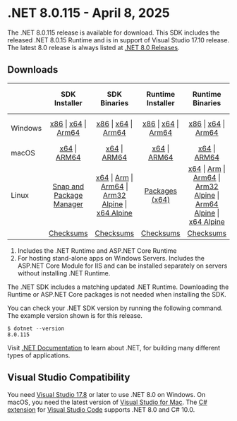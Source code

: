 # .NET 8.0.115 - April 8, 2025

The .NET 8.0.115 release is available for download. This SDK includes the released .NET 8.0.15 Runtime and is in support of Visual Studio 17.10 release. The latest 8.0 release is always listed at [.NET 8.0 Releases](../README.md).

## Downloads

|           | SDK Installer                        | SDK Binaries                 | Runtime Installer                                        | Runtime Binaries                                 | ASP.NET Core Runtime           |Windows Desktop Runtime          |
| --------- | :------------------------------------------:     | :----------------------:                 | :---------------------------:                            | :-------------------------:                      | :-----------------:            | :-----------------:            |
| Windows   | [x86][dotnet-sdk-win-x86.exe] \| [x64][dotnet-sdk-win-x64.exe] \| [Arm64][dotnet-sdk-win-arm64.exe] | [x86][dotnet-sdk-win-x86.zip] \| [x64][dotnet-sdk-win-x64.zip] \|  [Arm64][dotnet-sdk-win-arm64.zip] | [x86][dotnet-runtime-win-x86.exe] \| [x64][dotnet-runtime-win-x64.exe] \| [Arm64][dotnet-runtime-win-arm64.exe] | [x86][dotnet-runtime-win-x86.zip] \| [x64][dotnet-runtime-win-x64.zip] \| [Arm64][dotnet-runtime-win-arm64.zip] | [x86][aspnetcore-runtime-win-x86.exe] \| [x64][aspnetcore-runtime-win-x64.exe] \| [Hosting Bundle][dotnet-hosting-win.exe] | [x86][windowsdesktop-runtime-win-x86.exe] \| [x64][windowsdesktop-runtime-win-x64.exe] \| [Arm64][windowsdesktop-runtime-win-arm64.exe] |
| macOS     | [x64][dotnet-sdk-osx-x64.pkg] \| [ARM64][dotnet-sdk-osx-arm64.pkg] | [x64][dotnet-sdk-osx-x64.tar.gz] \| [ARM64][dotnet-sdk-osx-arm64.tar.gz]  | [x64][dotnet-runtime-osx-x64.pkg] \| [ARM64][dotnet-runtime-osx-arm64.pkg] | [x64][dotnet-runtime-osx-x64.tar.gz] \| [ARM64][dotnet-runtime-osx-arm64.tar.gz]| [x64][aspnetcore-runtime-osx-x64.tar.gz] \| [ARM64][aspnetcore-runtime-osx-arm64.tar.gz] | - |
| Linux     |  [Snap and Package Manager](../install-linux.md)  | [x64][dotnet-sdk-linux-x64.tar.gz] \| [Arm][dotnet-sdk-linux-arm.tar.gz]  \| [Arm64][dotnet-sdk-linux-arm64.tar.gz] \| [Arm32 Alpine][dotnet-sdk-linux-musl-arm.tar.gz]  \| [x64 Alpine][dotnet-sdk-linux-musl-x64.tar.gz] | [Packages (x64)][linux-packages] | [x64][dotnet-runtime-linux-x64.tar.gz] \| [Arm][dotnet-runtime-linux-arm.tar.gz] \| [Arm64][dotnet-runtime-linux-arm64.tar.gz] \| [Arm32 Alpine][dotnet-runtime-linux-musl-arm.tar.gz] \| [Arm64 Alpine][dotnet-runtime-linux-musl-arm64.tar.gz] \| [x64 Alpine][dotnet-runtime-linux-musl-x64.tar.gz]  | [x64][aspnetcore-runtime-linux-x64.tar.gz]  \| [Arm][aspnetcore-runtime-linux-arm.tar.gz] \| [Arm64][aspnetcore-runtime-linux-arm64.tar.gz] \| [x64 Alpine][aspnetcore-runtime-linux-musl-x64.tar.gz] | - |
|  | [Checksums][checksums-sdk]                             | [Checksums][checksums-sdk]                                      | [Checksums][checksums-runtime]                             | [Checksums][checksums-runtime]  | [Checksums][checksums-runtime]  | [Checksums][checksums-runtime] |

1. Includes the .NET Runtime and ASP.NET Core Runtime
2. For hosting stand-alone apps on Windows Servers. Includes the ASP.NET Core Module for IIS and can be installed separately on servers without installing .NET Runtime.

The .NET SDK includes a matching updated .NET Runtime. Downloading the Runtime or ASP.NET Core packages is not needed when installing the SDK.

You can check your .NET SDK version by running the following command. The example version shown is for this release.

```console
$ dotnet --version
8.0.115
```

Visit [.NET Documentation](https://learn.microsoft.com/dotnet/) to learn about .NET, for building many different types of applications.

## Visual Studio Compatibility

You need [Visual Studio 17.8](https://visualstudio.microsoft.com) or later to use .NET 8.0 on Windows. On macOS, you need the latest version of [Visual Studio for Mac](https://visualstudio.microsoft.com/vs/mac/). The [C# extension](https://code.visualstudio.com/docs/languages/dotnet) for [Visual Studio Code](https://code.visualstudio.com/) supports .NET 8.0 and C# 10.0.

[checksums-runtime]: https://builds.dotnet.microsoft.com/dotnet/checksums/8.0.15-sha.txt
[checksums-sdk]: https://builds.dotnet.microsoft.com/dotnet/checksums/8.0.15-sha.txt

[linux-packages]: ../install-linux.md

[//]: # ( Runtime 8.0.15)
[dotnet-runtime-linux-arm.tar.gz]: https://builds.dotnet.microsoft.com/dotnet/Runtime/8.0.15/dotnet-runtime-8.0.15-linux-arm.tar.gz
[dotnet-runtime-linux-arm64.tar.gz]: https://builds.dotnet.microsoft.com/dotnet/Runtime/8.0.15/dotnet-runtime-8.0.15-linux-arm64.tar.gz
[dotnet-runtime-linux-musl-arm.tar.gz]: https://builds.dotnet.microsoft.com/dotnet/Runtime/8.0.15/dotnet-runtime-8.0.15-linux-musl-arm.tar.gz
[dotnet-runtime-linux-musl-arm64.tar.gz]: https://builds.dotnet.microsoft.com/dotnet/Runtime/8.0.15/dotnet-runtime-8.0.15-linux-musl-arm64.tar.gz
[dotnet-runtime-linux-musl-x64.tar.gz]: https://builds.dotnet.microsoft.com/dotnet/Runtime/8.0.15/dotnet-runtime-8.0.15-linux-musl-x64.tar.gz
[dotnet-runtime-linux-x64.tar.gz]: https://builds.dotnet.microsoft.com/dotnet/Runtime/8.0.15/dotnet-runtime-8.0.15-linux-x64.tar.gz
[dotnet-runtime-osx-arm64.pkg]: https://builds.dotnet.microsoft.com/dotnet/Runtime/8.0.15/dotnet-runtime-8.0.15-osx-arm64.pkg
[dotnet-runtime-osx-arm64.tar.gz]: https://builds.dotnet.microsoft.com/dotnet/Runtime/8.0.15/dotnet-runtime-8.0.15-osx-arm64.tar.gz
[dotnet-runtime-osx-x64.pkg]: https://builds.dotnet.microsoft.com/dotnet/Runtime/8.0.15/dotnet-runtime-8.0.15-osx-x64.pkg
[dotnet-runtime-osx-x64.tar.gz]: https://builds.dotnet.microsoft.com/dotnet/Runtime/8.0.15/dotnet-runtime-8.0.15-osx-x64.tar.gz
[dotnet-runtime-win-arm64.exe]: https://builds.dotnet.microsoft.com/dotnet/Runtime/8.0.15/dotnet-runtime-8.0.15-win-arm64.exe
[dotnet-runtime-win-arm64.zip]: https://builds.dotnet.microsoft.com/dotnet/Runtime/8.0.15/dotnet-runtime-8.0.15-win-arm64.zip
[dotnet-runtime-win-x64.exe]: https://builds.dotnet.microsoft.com/dotnet/Runtime/8.0.15/dotnet-runtime-8.0.15-win-x64.exe
[dotnet-runtime-win-x64.zip]: https://builds.dotnet.microsoft.com/dotnet/Runtime/8.0.15/dotnet-runtime-8.0.15-win-x64.zip
[dotnet-runtime-win-x86.exe]: https://builds.dotnet.microsoft.com/dotnet/Runtime/8.0.15/dotnet-runtime-8.0.15-win-x86.exe
[dotnet-runtime-win-x86.zip]: https://builds.dotnet.microsoft.com/dotnet/Runtime/8.0.15/dotnet-runtime-8.0.15-win-x86.zip

[//]: # ( WindowsDesktop 8.0.15)
[windowsdesktop-runtime-win-arm64.exe]: https://builds.dotnet.microsoft.com/dotnet/WindowsDesktop/8.0.15/windowsdesktop-runtime-8.0.15-win-arm64.exe
[windowsdesktop-runtime-win-arm64.zip]: https://builds.dotnet.microsoft.com/dotnet/WindowsDesktop/8.0.15/windowsdesktop-runtime-8.0.15-win-arm64.zip
[windowsdesktop-runtime-win-x64.exe]: https://builds.dotnet.microsoft.com/dotnet/WindowsDesktop/8.0.15/windowsdesktop-runtime-8.0.15-win-x64.exe
[windowsdesktop-runtime-win-x64.zip]: https://builds.dotnet.microsoft.com/dotnet/WindowsDesktop/8.0.15/windowsdesktop-runtime-8.0.15-win-x64.zip
[windowsdesktop-runtime-win-x86.exe]: https://builds.dotnet.microsoft.com/dotnet/WindowsDesktop/8.0.15/windowsdesktop-runtime-8.0.15-win-x86.exe
[windowsdesktop-runtime-win-x86.zip]: https://builds.dotnet.microsoft.com/dotnet/WindowsDesktop/8.0.15/windowsdesktop-runtime-8.0.15-win-x86.zip

[//]: # ( ASP 8.0.15)
[aspnetcore-runtime-linux-arm.tar.gz]: https://builds.dotnet.microsoft.com/dotnet/aspnetcore/Runtime/8.0.15/aspnetcore-runtime-8.0.15-linux-arm.tar.gz
[aspnetcore-runtime-linux-arm64.tar.gz]: https://builds.dotnet.microsoft.com/dotnet/aspnetcore/Runtime/8.0.15/aspnetcore-runtime-8.0.15-linux-arm64.tar.gz
[aspnetcore-runtime-linux-musl-arm.tar.gz]: https://builds.dotnet.microsoft.com/dotnet/aspnetcore/Runtime/8.0.15/aspnetcore-runtime-8.0.15-linux-musl-arm.tar.gz
[aspnetcore-runtime-linux-musl-arm64.tar.gz]: https://builds.dotnet.microsoft.com/dotnet/aspnetcore/Runtime/8.0.15/aspnetcore-runtime-8.0.15-linux-musl-arm64.tar.gz
[aspnetcore-runtime-linux-musl-x64.tar.gz]: https://builds.dotnet.microsoft.com/dotnet/aspnetcore/Runtime/8.0.15/aspnetcore-runtime-8.0.15-linux-musl-x64.tar.gz
[aspnetcore-runtime-linux-x64.tar.gz]: https://builds.dotnet.microsoft.com/dotnet/aspnetcore/Runtime/8.0.15/aspnetcore-runtime-8.0.15-linux-x64.tar.gz
[aspnetcore-runtime-osx-arm64.tar.gz]: https://builds.dotnet.microsoft.com/dotnet/aspnetcore/Runtime/8.0.15/aspnetcore-runtime-8.0.15-osx-arm64.tar.gz
[aspnetcore-runtime-osx-x64.tar.gz]: https://builds.dotnet.microsoft.com/dotnet/aspnetcore/Runtime/8.0.15/aspnetcore-runtime-8.0.15-osx-x64.tar.gz
[aspnetcore-runtime-win-arm64.exe]: https://builds.dotnet.microsoft.com/dotnet/aspnetcore/Runtime/8.0.15/aspnetcore-runtime-8.0.15-win-arm64.exe
[aspnetcore-runtime-win-arm64.zip]: https://builds.dotnet.microsoft.com/dotnet/aspnetcore/Runtime/8.0.15/aspnetcore-runtime-8.0.15-win-arm64.zip
[aspnetcore-runtime-win-x64.exe]: https://builds.dotnet.microsoft.com/dotnet/aspnetcore/Runtime/8.0.15/aspnetcore-runtime-8.0.15-win-x64.exe
[aspnetcore-runtime-win-x64.zip]: https://builds.dotnet.microsoft.com/dotnet/aspnetcore/Runtime/8.0.15/aspnetcore-runtime-8.0.15-win-x64.zip
[aspnetcore-runtime-win-x86.exe]: https://builds.dotnet.microsoft.com/dotnet/aspnetcore/Runtime/8.0.15/aspnetcore-runtime-8.0.15-win-x86.exe
[aspnetcore-runtime-win-x86.zip]: https://builds.dotnet.microsoft.com/dotnet/aspnetcore/Runtime/8.0.15/aspnetcore-runtime-8.0.15-win-x86.zip
[aspnetcore-runtime-composite-linux-arm.tar.gz]: https://builds.dotnet.microsoft.com/dotnet/aspnetcore/Runtime/8.0.15/aspnetcore-runtime-composite-8.0.15-linux-arm.tar.gz
[aspnetcore-runtime-composite-linux-arm64.tar.gz]: https://builds.dotnet.microsoft.com/dotnet/aspnetcore/Runtime/8.0.15/aspnetcore-runtime-composite-8.0.15-linux-arm64.tar.gz
[aspnetcore-runtime-composite-linux-musl-arm.tar.gz]: https://builds.dotnet.microsoft.com/dotnet/aspnetcore/Runtime/8.0.15/aspnetcore-runtime-composite-8.0.15-linux-musl-arm.tar.gz
[aspnetcore-runtime-composite-linux-musl-arm64.tar.gz]: https://builds.dotnet.microsoft.com/dotnet/aspnetcore/Runtime/8.0.15/aspnetcore-runtime-composite-8.0.15-linux-musl-arm64.tar.gz
[aspnetcore-runtime-composite-linux-musl-x64.tar.gz]: https://builds.dotnet.microsoft.com/dotnet/aspnetcore/Runtime/8.0.15/aspnetcore-runtime-composite-8.0.15-linux-musl-x64.tar.gz
[aspnetcore-runtime-composite-linux-x64.tar.gz]: https://builds.dotnet.microsoft.com/dotnet/aspnetcore/Runtime/8.0.15/aspnetcore-runtime-composite-8.0.15-linux-x64.tar.gz
[dotnet-hosting-win.exe]: https://builds.dotnet.microsoft.com/dotnet/aspnetcore/Runtime/8.0.15/dotnet-hosting-8.0.15-win.exe

[//]: # ( SDK 8.0.115)
[dotnet-sdk-linux-arm.tar.gz]: https://builds.dotnet.microsoft.com/dotnet/Sdk/8.0.115/dotnet-sdk-8.0.115-linux-arm.tar.gz
[dotnet-sdk-linux-arm64.tar.gz]: https://builds.dotnet.microsoft.com/dotnet/Sdk/8.0.115/dotnet-sdk-8.0.115-linux-arm64.tar.gz
[dotnet-sdk-linux-musl-arm.tar.gz]: https://builds.dotnet.microsoft.com/dotnet/Sdk/8.0.115/dotnet-sdk-8.0.115-linux-musl-arm.tar.gz
[dotnet-sdk-linux-musl-arm64.tar.gz]: https://builds.dotnet.microsoft.com/dotnet/Sdk/8.0.115/dotnet-sdk-8.0.115-linux-musl-arm64.tar.gz
[dotnet-sdk-linux-musl-x64.tar.gz]: https://builds.dotnet.microsoft.com/dotnet/Sdk/8.0.115/dotnet-sdk-8.0.115-linux-musl-x64.tar.gz
[dotnet-sdk-linux-x64.tar.gz]: https://builds.dotnet.microsoft.com/dotnet/Sdk/8.0.115/dotnet-sdk-8.0.115-linux-x64.tar.gz
[dotnet-sdk-osx-arm64.pkg]: https://builds.dotnet.microsoft.com/dotnet/Sdk/8.0.115/dotnet-sdk-8.0.115-osx-arm64.pkg
[dotnet-sdk-osx-arm64.tar.gz]: https://builds.dotnet.microsoft.com/dotnet/Sdk/8.0.115/dotnet-sdk-8.0.115-osx-arm64.tar.gz
[dotnet-sdk-osx-x64.pkg]: https://builds.dotnet.microsoft.com/dotnet/Sdk/8.0.115/dotnet-sdk-8.0.115-osx-x64.pkg
[dotnet-sdk-osx-x64.tar.gz]: https://builds.dotnet.microsoft.com/dotnet/Sdk/8.0.115/dotnet-sdk-8.0.115-osx-x64.tar.gz
[dotnet-sdk-win-arm64.exe]: https://builds.dotnet.microsoft.com/dotnet/Sdk/8.0.115/dotnet-sdk-8.0.115-win-arm64.exe
[dotnet-sdk-win-arm64.zip]: https://builds.dotnet.microsoft.com/dotnet/Sdk/8.0.115/dotnet-sdk-8.0.115-win-arm64.zip
[dotnet-sdk-win-x64.exe]: https://builds.dotnet.microsoft.com/dotnet/Sdk/8.0.115/dotnet-sdk-8.0.115-win-x64.exe
[dotnet-sdk-win-x64.zip]: https://builds.dotnet.microsoft.com/dotnet/Sdk/8.0.115/dotnet-sdk-8.0.115-win-x64.zip
[dotnet-sdk-win-x86.exe]: https://builds.dotnet.microsoft.com/dotnet/Sdk/8.0.115/dotnet-sdk-8.0.115-win-x86.exe
[dotnet-sdk-win-x86.zip]: https://builds.dotnet.microsoft.com/dotnet/Sdk/8.0.115/dotnet-sdk-8.0.115-win-x86.zip
